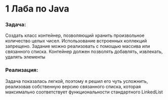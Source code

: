 # 1 Лаба по Java

###  Задача:
Создать класс контейнер, позволяющий хранить произвольное количество целых чисел. Использование встроенных коллекций запрещено.  Задание можно реализовать с помощью массива или связанного списка. Контейнер должен позволять добавлять, извлекать, удалять элементы

### Реализация:
Задача показалась легкой, поэтому я решил его чуть усложнить, реализовав собственную версию связанного списка, которая максимально соответствует функциональности стандартного LinkedList
